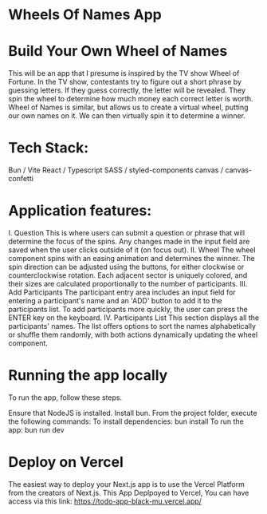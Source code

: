 # Wheels Of Names App

# Build Your Own Wheel of Names
This will be an app that I presume is inspired by the TV show Wheel of Fortune. In the TV show, contestants try to figure out a short phrase by guessing letters. If they guess correctly, the letter will be revealed. They spin the wheel to determine how much money each correct letter is worth. Wheel of Names is similar, but allows us to create a virtual wheel, putting our own names on it. We can then virtually spin it to determine a winner.

# Tech Stack:
Bun / Vite
React / Typescript
SASS / styled-components
canvas / canvas-confetti

# Application features:
I. Question
This is where users can submit a question or phrase that will determine the focus of the spins.
Any changes made in the input field are saved when the user clicks outside of it (on focus out).
II. Wheel
The wheel component spins with an easing animation and determines the winner.
The spin direction can be adjusted using the buttons, for either clockwise or counterclockwise rotation.
Each adjacent sector is uniquely colored, and their sizes are calculated proportionally to the number of participants.
III. Add Participants
The participant entry area includes an input field for entering a participant's name and an 'ADD' button to add it to the participants list.
To add participants more quickly, the user can press the ENTER key on the keyboard.
IV. Participants List
This section displays all the participants' names.
The list offers options to sort the names alphabetically or shuffle them randomly, with both actions dynamically updating the wheel component.

# Running the app locally
To run the app, follow these steps.

Ensure that NodeJS is installed.
Install bun.
From the project folder, execute the following commands:
  To install dependencies:
     bun install
  To run the app:
     bun run dev
     
# Deploy on Vercel
The easiest way to deploy your Next.js app is to use the Vercel Platform from the creators of Next.js.
This App Deplpoyed to Vercel, You can have access via this link: https://todo-app-black-mu.vercel.app/
     
